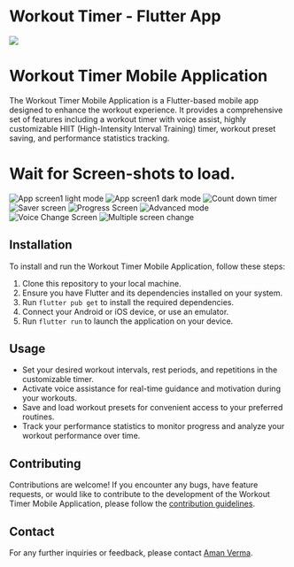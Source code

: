 
# Workout Timer - Flutter App

![](https://github.com/amanvermanbd11111/Advanced-Workout-timer.git)

# Workout Timer Mobile Application

The Workout Timer Mobile Application is a Flutter-based mobile app designed to enhance the workout experience. It provides a comprehensive set of features including a workout timer with voice assist, highly customizable HIIT (High-Intensity Interval Training) timer, workout preset saving, and performance statistics tracking.

# Wait for Screen-shots to load. 

![App screen1 light mode](https://github.com/amanvermanbd11111/Advanced-Workout-timer/blob/98220391b0ad1a1c4453a96003fda7204dcbd4b5/assets/images/1.png)
![App screen1 dark mode](./assets/images/2.png)
![Count down timer](./assets/images/3.png)
![Saver screen](./assets/images/4.png)
![Progress Screen](./assets/images/5.png)
![Advanced mode](./assets/images/6.png)
![Voice Change Screen](./assets/images/7.png)
![Multiple screen change ](./assets/images/8.png)


## Installation

To install and run the Workout Timer Mobile Application, follow these steps:

1. Clone this repository to your local machine.
2. Ensure you have Flutter and its dependencies installed on your system.
3. Run `flutter pub get` to install the required dependencies.
4. Connect your Android or iOS device, or use an emulator.
5. Run `flutter run` to launch the application on your device.

## Usage

- Set your desired workout intervals, rest periods, and repetitions in the customizable timer.
- Activate voice assistance for real-time guidance and motivation during your workouts.
- Save and load workout presets for convenient access to your preferred routines.
- Track your performance statistics to monitor progress and analyze your workout performance over time.

## Contributing

Contributions are welcome! If you encounter any bugs, have feature requests, or would like to contribute to the development of the Workout Timer Mobile Application, please follow the [contribution guidelines](CONTRIBUTING.md).



## Contact

For any further inquiries or feedback, please contact [Aman Verma](mailto:amanvermanbd11111@gmail.com).




